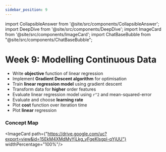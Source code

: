 ```yaml
---
sidebar_position: 9
---
```


import CollapsibleAnswer from '@site/src/components/CollapsibleAnswer';
import DeepDive from '@site/src/components/DeepDive';
import ImageCard from '@site/src/components/ImageCard';
import ChatBaseBubble from "@site/src/components/ChatBaseBubble";

# Week 9: Modelling Continuous Data

- Write **objective** function of linear regression
- Implement **Gradient Descent algorithm** for optimisation
- Train **linear regression model** using gradient descent
- Transform data for **higher** order features
- Evaluate linear regression model using `r^2` and mean-squared-error
- Evaluate and choose **learning rate**
- Plot **cost** function over iteration time
- Plot **linear** regression

<ChatBaseBubble/>

### Concept Map

<ImageCard path={"https://drive.google.com/uc?export=view&id=15EkM4XMdMyYjLkg_yFgeKlsgpl-qYjUU"} widthPercentage="100%"/>
